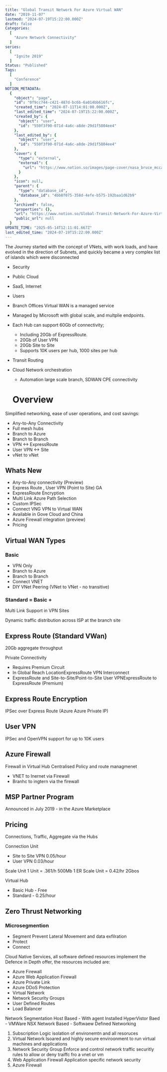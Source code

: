 ```yaml
---
title: "Global Transit Network For Azure Virtual WAN"
date: "2019-11-07"
lastmod: "2024-07-19T15:22:00.000Z"
draft: false
Categories:
  [
    "Azure Network Connectivity"
  ]
series:
  [
    "Ignite 2019"
  ]
Status: "Published"
Tags:
  [
    "Conference"
  ]
NOTION_METADATA:
  {
    "object": "page",
    "id": "0f9cc744-c421-487d-bc6b-6a014bb616fc",
    "created_time": "2024-07-11T14:01:00.000Z",
    "last_edited_time": "2024-07-19T15:22:00.000Z",
    "created_by": {
      "object": "user",
      "id": "550f3f90-071d-4a6c-a8de-29d1f5804ee4"
    },
    "last_edited_by": {
      "object": "user",
      "id": "550f3f90-071d-4a6c-a8de-29d1f5804ee4"
    },
    "cover": {
      "type": "external",
      "external": {
        "url": "https://www.notion.so/images/page-cover/nasa_bruce_mccandless_spacewalk.jpg"
      }
    },
    "icon": null,
    "parent": {
      "type": "database_id",
      "database_id": "4bb8f075-358d-4efe-b575-192baa1d62b9"
    },
    "archived": false,
    "properties": {},
    "url": "https://www.notion.so/Global-Transit-Network-For-Azure-Virtual-WAN-0f9cc744c421487dbc6b6a014bb616fc",
    "public_url": null
  }
UPDATE_TIME: "2025-05-14T12:11:01.667Z"
last_edited_time: "2024-07-19T15:22:00.000Z"
---
```


The Journey started with the concept of VNets, with work loads, and have evolved in the direction of Subnets, and quickly became a very complex list of islands which were disconnected

* Security
* Public Cloud
* SaaS, Internet
* Users
* Branch Offices
Virtual WAN is a managed service

* Managed by Microsoft with global scale, and multplie endpoints.
* Each Hub can support 60Gb of connectivity;
  * Including 20Gb of ExpressRoute.
  * 20Gb of User VPN
  * 20Gb Site to Site
  * Supports 10K users per hub, 1000 sites per hub
* Transit Routing
* Cloud Network orchestration
  * Automation large scale branch, SDWAN CPE connectivity
  # Overview

Simplified networking, ease of user operations, and cost savings:

* Any-to-Any Connectivity
* Full mesh hubs
* Branch to Azure
* Branch to Branch
* VPN <-> ExpressRoute
* User VPN <-> Site
* vNet to vNet
## Whats New

* Any-to-Any connectivity (Preview)
* Express Route , User VPN (Point to Site) GA
* ExpressRoute Encryption
* Multi Link Azure Path Selection
* Custom IPSec
* Connect VNG VPN to Virtual WAN
* Available in Gove Cloud and China
* Azure Firewall integration (preview)
* Pricing
## Virtual WAN Types

### Basic

* VPN Only
* Branch to Azure
* Branch to Branch
* Connect VNET
* DIY VNet Peering (VNet to VNet - no transitive)
### Standard = Basic +

Multi Link Support in VPN Sites

Dynamic traffic distribution across ISP at the branch site

## Express Route (Standard VWan)

20Gb aggregate throughput

Private Connectivity

* Requires Premium Circuit
* In Global Reach LocationExpressRoute VPN Interconnect
* ExpressRoute and Site-to-Site/Point-to-Site User VPNExpressRoute to ExpressRoute (Premium)
## Express Route Encryption

IPSec over Express Route (Azure Azure Private IP)

## User VPN

IPSec and OpenVPN support for up to 10K users

## Azure Firewall

Firewall in Virtual Hub
Centralised Policy and route managmenet
* VNET to Inernet via Firewall
* Branhc to ingtern via the firewall

## MSP Partner Program

Announced in July 2019 - in the Azure Marketplace

## Pricing

Connections, Traffic, Aggregate via the Hubs

Connection Unit
* Site to Site VPN 0.05/hour
* User VPN 0.03/hour

Scale Unit
1 Unit = .361/h 500Mb
1 ER Scale Unit = 0.42/hr 2Gbos

Virtual Hub
* Basic Hub - Free
* Standard - 0.25/hour

## Zero Thrust Networking

### Microsegmention

* Segment
Prevent Lateral Movement and data exfilration
* Protect
* Connect

Cloud Native Services, all software defined resources implement the Defence in Depth offer, the resources included are:
* Azure Firewall
* Azure Web Application Firewall
* Azure Private Link
* Azure DDoS Protection
* Virtual Network
* Network Security Groups
* User Defined Routes
* Load Balancer

Network Segmentation
Host Based - With agent Installed
HyperVistor Baed - VMWare NSX
Network Based - Softwaew Defined Networking

1. Subscription
Logic isolation of environemtn and all resoruces
1. Virtual Network
Isoared and highly secure enviroonment to run virtual machines and applications
1. Network Security Group
Enforce and control network traffic securitly rules to allow or deny traiffc fro a vnet or vm
1. Web Application Firewall
Application specific network security
1. Azure Firewall
